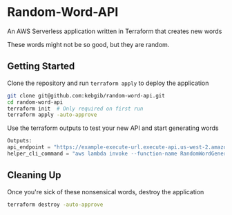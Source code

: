# Random-Word-API
An AWS Serverless application written in Terraform that creates new words

These words might not be so good, but they are random.

## Getting Started
Clone the repository and run `terraform apply` to deploy the application
```bash
git clone git@github.com:kebgib/random-word-api.git
cd random-word-api
terraform init  # Only required on first run
terraform apply -auto-approve
```
Use the terraform outputs to test your new API and start generating words
```python
Outputs:
api_endpoint = "https://example-execute-url.execute-api.us-west-2.amazonaws.com/prod/word"
helper_cli_command = "aws lambda invoke --function-name RandomWordGenerator results.json"
```
## Cleaning Up
Once you're sick of these nonsensical words, destroy the application 

```bash
terraform destroy -auto-approve
```
